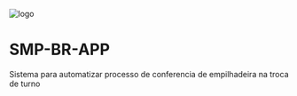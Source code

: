 ![logo](https://user-images.githubusercontent.com/58003503/94343747-b7da6a80-fff0-11ea-9859-323782609ce5.png)



# SMP-BR-APP

Sistema para automatizar processo de conferencia de empilhadeira na troca de turno
